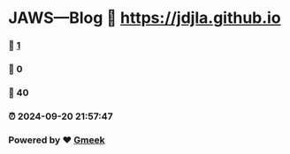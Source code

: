 # JAWS—Blog :link: https://jdjla.github.io 
### :page_facing_up: [1](https://jdjla.github.io/tag.html) 
### :speech_balloon: 0 
### :hibiscus: 40 
### :alarm_clock: 2024-09-20 21:57:47 
### Powered by :heart: [Gmeek](https://github.com/Meekdai/Gmeek)
